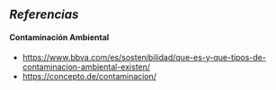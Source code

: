 ## _**Referencias**_

#### Contaminación Ambiental
- https://www.bbva.com/es/sostenibilidad/que-es-y-que-tipos-de-contaminacion-ambiental-existen/
- https://concepto.de/contaminacion/
